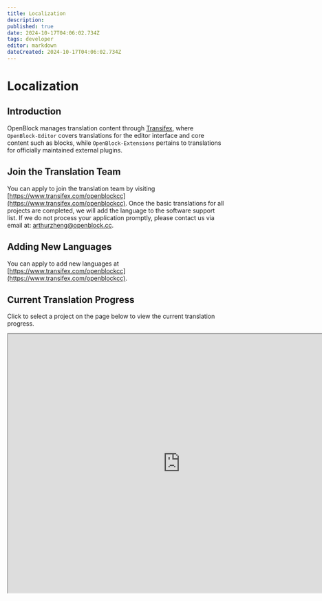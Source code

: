 ```yaml
---
title: Localization
description: 
published: true
date: 2024-10-17T04:06:02.734Z
tags: developer
editor: markdown
dateCreated: 2024-10-17T04:06:02.734Z
---
```


# Localization

## Introduction

OpenBlock manages translation content through [Transifex](https://www.transifex.com/), where `OpenBlock-Editor` covers translations for the editor interface and core content such as blocks, while `OpenBlock-Extensions` pertains to translations for officially maintained external plugins.

## Join the Translation Team

You can apply to join the translation team by visiting [https://www.transifex.com/openblockcc](https://www.transifex.com/openblockcc). Once the basic translations for all projects are completed, we will add the language to the software support list. If we do not process your application promptly, please contact us via email at: [arthurzheng@openblock.cc](mailto:arthurzheng@openblock.cc).

## Adding New Languages

You can apply to add new languages at [https://www.transifex.com/openblockcc](https://www.transifex.com/openblockcc).

## Current Translation Progress

Click to select a project on the page below to view the current translation progress.

<iframe src="https://explore.transifex.com/openblockcc/" width="800" height="600"></iframe>
